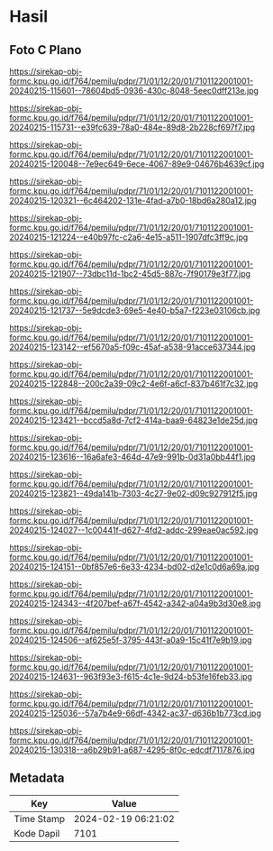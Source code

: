 # Hasil

## Foto C Plano

https://sirekap-obj-formc.kpu.go.id/f764/pemilu/pdpr/71/01/12/20/01/7101122001001-20240215-115601--78604bd5-0936-430c-8048-5eec0dff213e.jpg

https://sirekap-obj-formc.kpu.go.id/f764/pemilu/pdpr/71/01/12/20/01/7101122001001-20240215-115731--e39fc639-78a0-484e-89d8-2b228cf697f7.jpg

https://sirekap-obj-formc.kpu.go.id/f764/pemilu/pdpr/71/01/12/20/01/7101122001001-20240215-120048--7e9ec649-6ece-4067-89e9-04676b4639cf.jpg

https://sirekap-obj-formc.kpu.go.id/f764/pemilu/pdpr/71/01/12/20/01/7101122001001-20240215-120321--6c464202-131e-4fad-a7b0-18bd6a280a12.jpg

https://sirekap-obj-formc.kpu.go.id/f764/pemilu/pdpr/71/01/12/20/01/7101122001001-20240215-121224--e40b97fc-c2a6-4e15-a511-1907dfc3ff9c.jpg

https://sirekap-obj-formc.kpu.go.id/f764/pemilu/pdpr/71/01/12/20/01/7101122001001-20240215-121907--73dbc11d-1bc2-45d5-887c-7f90179e3f77.jpg

https://sirekap-obj-formc.kpu.go.id/f764/pemilu/pdpr/71/01/12/20/01/7101122001001-20240215-121737--5e9dcde3-69e5-4e40-b5a7-f223e03106cb.jpg

https://sirekap-obj-formc.kpu.go.id/f764/pemilu/pdpr/71/01/12/20/01/7101122001001-20240215-123142--ef5670a5-f09c-45af-a538-91acce637344.jpg

https://sirekap-obj-formc.kpu.go.id/f764/pemilu/pdpr/71/01/12/20/01/7101122001001-20240215-122848--200c2a39-09c2-4e6f-a6cf-837b461f7c32.jpg

https://sirekap-obj-formc.kpu.go.id/f764/pemilu/pdpr/71/01/12/20/01/7101122001001-20240215-123421--bccd5a8d-7cf2-414a-baa9-64823e1de25d.jpg

https://sirekap-obj-formc.kpu.go.id/f764/pemilu/pdpr/71/01/12/20/01/7101122001001-20240215-123616--16a6afe3-464d-47e9-991b-0d31a0bb44f1.jpg

https://sirekap-obj-formc.kpu.go.id/f764/pemilu/pdpr/71/01/12/20/01/7101122001001-20240215-123821--49da141b-7303-4c27-9e02-d09c927912f5.jpg

https://sirekap-obj-formc.kpu.go.id/f764/pemilu/pdpr/71/01/12/20/01/7101122001001-20240215-124027--1c00441f-d627-4fd2-addc-299eae0ac592.jpg

https://sirekap-obj-formc.kpu.go.id/f764/pemilu/pdpr/71/01/12/20/01/7101122001001-20240215-124151--0bf857e6-6e33-4234-bd02-d2e1c0d6a69a.jpg

https://sirekap-obj-formc.kpu.go.id/f764/pemilu/pdpr/71/01/12/20/01/7101122001001-20240215-124343--4f207bef-a67f-4542-a342-a04a9b3d30e8.jpg

https://sirekap-obj-formc.kpu.go.id/f764/pemilu/pdpr/71/01/12/20/01/7101122001001-20240215-124506--af625e5f-3795-443f-a0a9-15c41f7e9b19.jpg

https://sirekap-obj-formc.kpu.go.id/f764/pemilu/pdpr/71/01/12/20/01/7101122001001-20240215-124631--963f93e3-f615-4c1e-9d24-b53fe16feb33.jpg

https://sirekap-obj-formc.kpu.go.id/f764/pemilu/pdpr/71/01/12/20/01/7101122001001-20240215-125036--57a7b4e9-66df-4342-ac37-d636b1b773cd.jpg

https://sirekap-obj-formc.kpu.go.id/f764/pemilu/pdpr/71/01/12/20/01/7101122001001-20240215-130318--a6b29b91-a687-4295-8f0c-edcdf7117876.jpg


## Metadata

| Key        | Value               |
| ---------- | ------------------- |
| Time Stamp | 2024-02-19 06:21:02 |
| Kode Dapil | 7101                |



